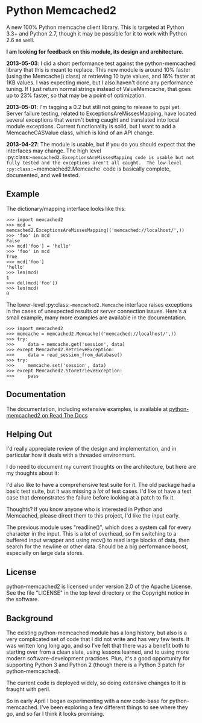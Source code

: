 Python Memcached2
=================

A new 100% Python memcache client library.  This is targeted at Python 3.3+
and Python 2.7, though it may be possible for it to work with Python 2.6 as
well.

**I am looking for feedback on this module, its design and architecture.**

**2013-05-03**: I did a short performance test against the python-memcached
library that this is meant to replace.  This new module is around 10%
faster (using the Memcache() class) at retrieving 10 byte values, and 16%
faster at 1KB values.  I was expecting more, but I also haven't done any
performance tuning.  If I just return normal strings instead of
ValueMemcache, that goes up to 23% faster, so that may be a point of
optimization.

**2013-05-01**: I'm tagging a 0.2 but still not going to release to pypi
yet.  Server failure testing, related to ExceptionsAreMissesMapping, have
located several exceptions that weren't being caught and translated into
local module exceptions.  Current functionality is solid, but I want to
add a MemcacheCASValue class, which is kind of an API change.

**2013-04-27**: The module is usable, but if you do you
should expect that the interfaces may change.  The high level
:py:class:`~memcached2.ExceptionsAreMissesMapping code is usable but
not fully tested and the exceptions aren't all caught.  The low-level
:py:class:`~memcached2.Memcache` code is basically complete, documented,
and well tested.

Example
-------

The dictionary/mapping interface looks like this:

    >>> import memcached2
    >>> mcd = memcached2.ExceptionsAreMissesMapping(('memcached://localhost/',))
    >>> 'foo' in mcd
    False
    >>> mcd['foo'] = 'hello'
    >>> 'foo' in mcd
    True
    >>> mcd['foo']
    'hello'
    >>> len(mcd)
    1
    >>> del(mcd['foo'])
    >>> len(mcd)
    0

The lower-level :py:class:`~memcached2.Memcache` interface raises
exceptions in the cases of unexpected results or server connection issues.
Here's a small example, many more examples are available in the
documentation.

    >>> import memcached2
    >>> memcache = memcached2.Memcache(('memcached://localhost/',))
    >>> try:
    >>>     data = memcache.get('session', data)
    >>> except Memcached2.RetrieveException:
    >>>     data = read_session_from_database()
    >>> try:
    >>>     memcache.set('session', data)
    >>> except Memcached2.StoretrieveException:
    >>>     pass

Documentation
-------------

The documentation, including extensive examples, is available at
[python-memcached2 on Read The Docs](https://python-memcached2.readthedocs.org/en/latest/)

Helping Out
-----------

I'd really appreciate review of the design and implementation, and in
particular how it deals with a threaded environment.

I do need to document my current thoughts on the architecture, but here
are my thoughts about it:

I'd also like to have a comprehensive test suite for it.  The old package
had a basic test suite, but it was missing a *lot* of test cases.  I'd
like ot have a test case that demonstrates the failure before looking at a
patch to fix it.

Thoughts?  If you know anyone who is interested in Python and Memcached,
please direct them to this project, I'd like the input early.

The previous module uses "readline()", which does a system call for every
character in the input.  This is a lot of overhead, so I'm switching to
a buffered input wrapper and using recv() to read large blocks of data,
then search for the newline or other data.  Should be a big performance
boost, especially on large data stores.

License
-------

python-memcached2 is licensed under version 2.0 of the Apache License.
See the file "LICENSE" in the top level directory or the Copyright notice
in the software.

Background
----------

The existing python-memcached module has a long history, but also is a very
complicated set of code that I did not write and has very few tests.  It
was written long long ago, and so I've felt that there was a benefit both
to starting over from a clean slate, using lessons learned, and to using
more modern software-development practices.  Plus, it's a good opportunity
for supporting Python 3 and Python 2 (though there is a Python 3 patch for
python-memcached).

The current code is deployed widely, so doing extensive changes to it is
fraught with peril.

So in early April I began experimenting with a new code-base for
python-memcached.  I've been exploring a few different things to see where
they go, and so far I think it looks promising.
